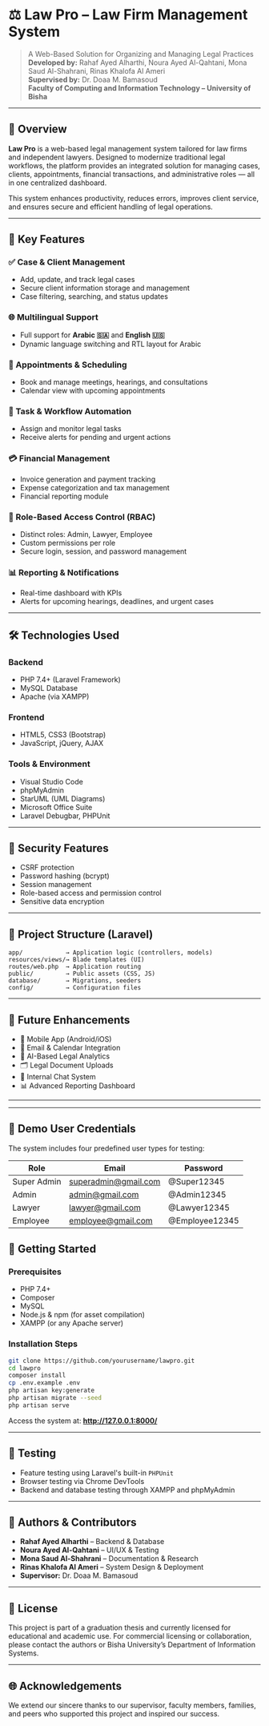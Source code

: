 
# ⚖️ Law Pro – Law Firm Management System

> A Web-Based Solution for Organizing and Managing Legal Practices  
> **Developed by:** Rahaf Ayed Alharthi, Noura Ayed Al-Qahtani, Mona Saud Al-Shahrani, Rinas Khalofa Al Ameri  
> **Supervised by:** Dr. Doaa M. Bamasoud  
> **Faculty of Computing and Information Technology – University of Bisha**

---

## 📘 Overview

**Law Pro** is a web-based legal management system tailored for law firms and independent lawyers. Designed to modernize traditional legal workflows, the platform provides an integrated solution for managing cases, clients, appointments, financial transactions, and administrative roles — all in one centralized dashboard.

This system enhances productivity, reduces errors, improves client service, and ensures secure and efficient handling of legal operations.

---

## 🎯 Key Features

### ✅ Case & Client Management
- Add, update, and track legal cases
- Secure client information storage and management
- Case filtering, searching, and status updates

### 🌐 Multilingual Support
- Full support for **Arabic 🇸🇦** and **English 🇺🇸**
- Dynamic language switching and RTL layout for Arabic

### 📅 Appointments & Scheduling
- Book and manage meetings, hearings, and consultations
- Calendar view with upcoming appointments

### 💼 Task & Workflow Automation
- Assign and monitor legal tasks
- Receive alerts for pending and urgent actions

### 💳 Financial Management
- Invoice generation and payment tracking
- Expense categorization and tax management
- Financial reporting module

### 🔐 Role-Based Access Control (RBAC)
- Distinct roles: Admin, Lawyer, Employee
- Custom permissions per role
- Secure login, session, and password management

### 📊 Reporting & Notifications
- Real-time dashboard with KPIs
- Alerts for upcoming hearings, deadlines, and urgent cases

---

## 🛠️ Technologies Used

### Backend
- PHP 7.4+ (Laravel Framework)
- MySQL Database
- Apache (via XAMPP)

### Frontend
- HTML5, CSS3 (Bootstrap)
- JavaScript, jQuery, AJAX

### Tools & Environment
- Visual Studio Code
- phpMyAdmin
- StarUML (UML Diagrams)
- Microsoft Office Suite
- Laravel Debugbar, PHPUnit

---

## 🔐 Security Features
- CSRF protection
- Password hashing (bcrypt)
- Session management
- Role-based access and permission control
- Sensitive data encryption

---

## 📁 Project Structure (Laravel)
```
app/            → Application logic (controllers, models)
resources/views/→ Blade templates (UI)
routes/web.php  → Application routing
public/         → Public assets (CSS, JS)
database/       → Migrations, seeders
config/         → Configuration files
```

---

## 📱 Future Enhancements
- 📱 Mobile App (Android/iOS)
- 📩 Email & Calendar Integration
- 🧠 AI-Based Legal Analytics
- 🗂️ Legal Document Uploads
- 💬 Internal Chat System
- 📊 Advanced Reporting Dashboard

---


---

## 👥 Demo User Credentials

The system includes four predefined user types for testing:

| Role        | Email                     | Password        |
|-------------|---------------------------|-----------------|
| Super Admin | superadmin@gmail.com      | @Super12345     |
| Admin       | admin@gmail.com           | @Admin12345     |
| Lawyer      | lawyer@gmail.com          | @Lawyer12345    |
| Employee    | employee@gmail.com        | @Employee12345  |


## 🚀 Getting Started

### Prerequisites
- PHP 7.4+
- Composer
- MySQL
- Node.js & npm (for asset compilation)
- XAMPP (or any Apache server)

### Installation Steps
```bash
git clone https://github.com/yourusername/lawpro.git
cd lawpro
composer install
cp .env.example .env
php artisan key:generate
php artisan migrate --seed
php artisan serve
```

Access the system at: **http://127.0.0.1:8000/**

---

## 🧪 Testing
- Feature testing using Laravel's built-in `PHPUnit`
- Browser testing via Chrome DevTools
- Backend and database testing through XAMPP and phpMyAdmin

---

## 🤝 Authors & Contributors
- **Rahaf Ayed Alharthi** – Backend & Database
- **Noura Ayed Al-Qahtani** – UI/UX & Testing
- **Mona Saud Al-Shahrani** – Documentation & Research
- **Rinas Khalofa Al Ameri** – System Design & Deployment
- **Supervisor:** Dr. Doaa M. Bamasoud

---

## 📄 License
This project is part of a graduation thesis and currently licensed for educational and academic use. For commercial licensing or collaboration, please contact the authors or Bisha University’s Department of Information Systems.

---

## 🌐 Acknowledgements
We extend our sincere thanks to our supervisor, faculty members, families, and peers who supported this project and inspired our success.
